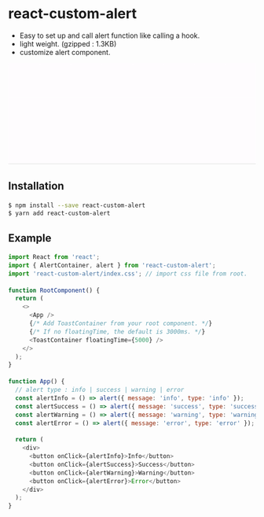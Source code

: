 # react-custom-alert

- Easy to set up and call alert function like calling a hook.
- light weight. (gzipped : 1.3KB)
- customize alert component.

![React Custom Alert](https://raw.githubusercontent.com/gusrb3164/react-custom-alert/main/sample-video.gif 'React Custom Alert')

## Installation

```sh
$ npm install --save react-custom-alert
$ yarn add react-custom-alert
```

## Example

```js
import React from 'react';
import { AlertContainer, alert } from 'react-custom-alert';
import 'react-custom-alert/index.css'; // import css file from root.

function RootComponent() {
  return (
    <>
      <App />
      {/* Add ToastContainer from your root component. */}
      {/* If no floatingTime, the default is 3000ms. */}
      <ToastContainer floatingTime={5000} />
    </>
  );
}

function App() {
  // alert type : info | success | warning | error
  const alertInfo = () => alert({ message: 'info', type: 'info' });
  const alertSuccess = () => alert({ message: 'success', type: 'success' });
  const alertWarning = () => alert({ message: 'warning', type: 'warning' });
  const alertError = () => alert({ message: 'error', type: 'error' });

  return (
    <div>
      <button onClick={alertInfo}>Info</button>
      <button onClick={alertSuccess}>Success</button>
      <button onClick={alertWarning}>Warning</button>
      <button onClick={alertError}>Error</button>
    </div>
  );
}
```
